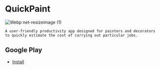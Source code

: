 # QuickPaint

![Webp net-resizeimage (1)](https://user-images.githubusercontent.com/57268763/74557308-c8edd400-4f57-11ea-8992-ad33ef29aa6c.jpg)

```
A user-friendly productivity app designed for painters and decorators to quickly estimate the cost of carrying out particular jobs.
```

## Google Play
* [Install](https://play.google.com/store/apps/details?id=com.hfad.quickpaint&hl=en_US)
